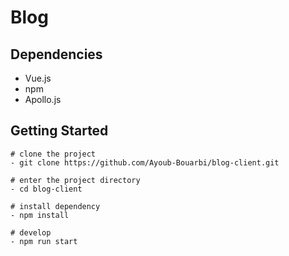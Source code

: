 # Blog 


## Dependencies
 * Vue.js
 * npm
 * Apollo.js
  
  
## Getting Started
```
# clone the project
- git clone https://github.com/Ayoub-Bouarbi/blog-client.git

# enter the project directory
- cd blog-client

# install dependency
- npm install

# develop
- npm run start

```
